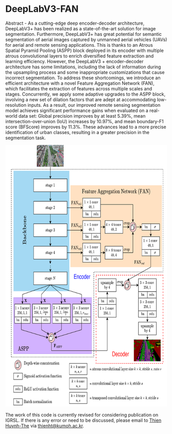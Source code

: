 # DeepLabV3-FAN
Abstract - As a cutting-edge deep encoder-decoder architecture, DeepLabV3+ has been realized as a state-of-the-art solution for image segmentation. Furthermore, DeepLabV3+ has great potential for semantic segmentation of aerial images captured by unmanned aerial vehicles (UAVs) for aerial and remote sensing applications. This is thanks to an Atrous Spatial Pyramid Pooling (ASPP) block deployed in its encoder with multiple atrous convolutional layers to enrich diversified feature extraction and learning efficiency. However, the DeepLabV3 + encoder-decoder architecture has some limitations, including the lack of information during the upsampling process and some inappropriate customizations that cause incorrect segmentation. To address these shortcomings, we introduce an efficient architecture with a novel Feature Aggregation Network (FAN), which facilitates the extraction of features across multiple scales and stages. Concurrently, we apply some adaptive upgrades to the ASPP block, involving a new set of dilation factors that are adept at accommodating low-resolution inputs.
As a result, our improved remote sensing segmentation model achieves significant performance gains when evaluated on a real-world data set: Global precision improves by at least $5.39\%$, mean intersection-over-union (IoU) increases by $10.97\%$, and mean boundary-F1 score (BFScore) improves by $11.3\%$.
These advances lead to a more precise identification of urban classes, resulting in a greater precision in the segmentation task.

<img src="https://github.com/ThienHuynhThe/DeepLabV3-FAN/blob/main/deeplabv3%2BFAN.png" height="815px" width="770px" >

The work of this code is currently revised for considering publication on IGRSL.
If there is any error or need to be discussed, please email to [Thien Huynh-The](https://sites.google.com/site/thienhuynhthe/home) via thienht@kumoh.ac.kr.
